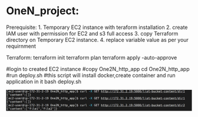 # OneN_project:
Prerequisite: 
    1. Temporary EC2 instance with teraform installation
    2. create IAM user with permission for EC2 and s3 full access
    3. copy Terraform directory on Temporary EC2 instance.
    4. replace variable value as per your requirnment 
   
Terraform:
terraform init
terraform plan
terraform apply -auto-approve

#login to created EC2 instance
#copy One2N_http_app
cd One2N_http_app
#run deploy.sh
#this script will install docker,create container and run application in it
bash deploy.sh


![alt text](image.png)